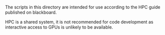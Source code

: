The scripts in this directory are intended for use according to the HPC guide published on blackboard.

HPC is a shared system, it is not recommended for code development as interactive access to GPUs is unlikely to be available.